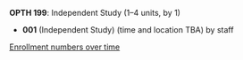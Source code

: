**OPTH 199**: Independent Study (1–4 units, by 1)

- **001** (Independent Study) (time and location TBA) by staff

[Enrollment numbers over time](./OPTH199.tsv)
